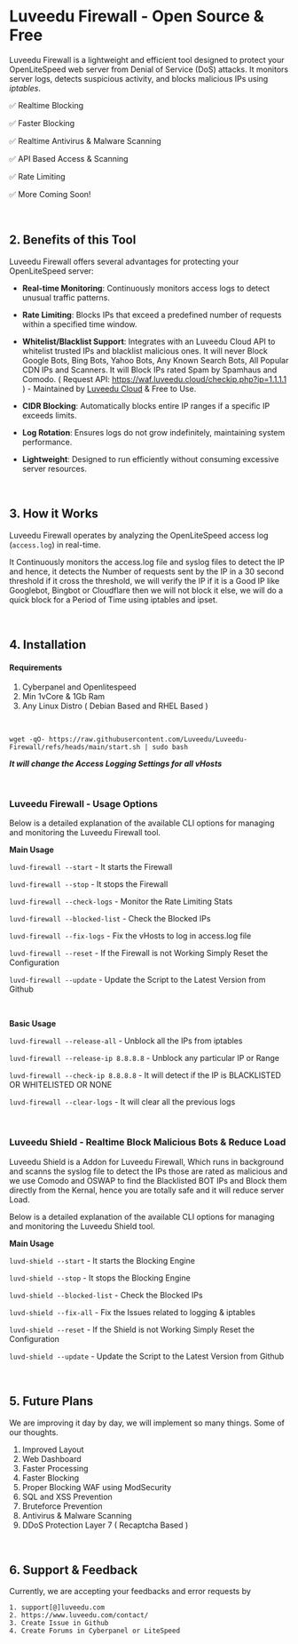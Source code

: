 # Luveedu Firewall - Open Source & Free
Luveedu Firewall is a lightweight and efficient tool designed to protect your OpenLiteSpeed web server from Denial of Service (DoS) attacks. It monitors server logs, detects suspicious activity, and blocks malicious IPs using *iptables*. 

✅ Realtime Blocking

✅ Faster Blocking

✅ Realtime Antivirus & Malware Scanning

✅ API Based Access & Scanning

✅ Rate Limiting

✅ More Coming Soon!

&nbsp;

## 2. Benefits of this Tool

Luveedu Firewall offers several advantages for protecting your OpenLiteSpeed server:

-  **Real-time Monitoring**: Continuously monitors access logs to detect unusual traffic patterns.

-  **Rate Limiting**: Blocks IPs that exceed a predefined number of requests within a specified time window.

-  **Whitelist/Blacklist Support**: Integrates with an Luveedu Cloud API to whitelist trusted IPs and blacklist malicious ones. It will never Block Google Bots, Bing Bots, Yahoo Bots, Any Known Search Bots, All Popular CDN IPs and Scanners. It will Block IPs rated Spam by Spamhaus and Comodo. ( Request API: https://waf.luveedu.cloud/checkip.php?ip=1.1.1.1 ) - Maintained by [Luveedu Cloud](https://cloud.luveedu.com) & Free to Use.

-  **CIDR Blocking**: Automatically blocks entire IP ranges if a specific IP exceeds limits.

-  **Log Rotation**: Ensures logs do not grow indefinitely, maintaining system performance.

-  **Lightweight**: Designed to run efficiently without consuming excessive server resources.

  


&nbsp;

## 3. How it Works

Luveedu Firewall operates by analyzing the OpenLiteSpeed access log (`access.log`) in real-time.

It Continuously monitors the access.log file and syslog files to detect the IP and hence, it detects the Number of requests sent by the IP in a 30 second threshold if it cross the threshold, we will verify the IP if it is a Good IP like Googlebot, Bingbot or Cloudflare then we will not block it else, we will do a quick block for a Period of Time using iptables and ipset.


&nbsp;
## 4. Installation

#### Requirements

  

1. Cyberpanel and Openlitespeed
2. Min 1vCore & 1Gb Ram
3. Any Linux Distro ( Debian Based and RHEL Based )

  
&nbsp;
```
wget -qO- https://raw.githubusercontent.com/Luveedu/Luveedu-Firewall/refs/heads/main/start.sh | sudo bash
```

***It will change the Access Logging Settings for all vHosts***

  

&nbsp;

### Luveedu Firewall - Usage Options

  

Below is a detailed explanation of the available CLI options for managing and monitoring the Luveedu Firewall tool.

**Main Usage**

```luvd-firewall --start``` - It starts the Firewall

```luvd-firewall --stop``` - It stops the Firewall

```luvd-firewall --check-logs``` - Monitor the Rate Limiting Stats

```luvd-firewall --blocked-list``` - Check the Blocked IPs

```luvd-firewall --fix-logs``` - Fix the vHosts to log in access.log file

```luvd-firewall --reset``` - If the Firewall is not Working Simply Reset the Configuration

```luvd-firewall --update``` - Update the Script to the Latest Version from Github


&nbsp;

**Basic Usage**

```luvd-firewall --release-all``` - Unblock all the IPs from iptables

```luvd-firewall --release-ip 8.8.8.8``` - Unblock any particular IP or Range

```luvd-firewall --check-ip 8.8.8.8``` - It will detect if the IP is BLACKLISTED OR WHITELISTED OR NONE

```luvd-firewall --clear-logs``` - It will clear all the previous logs



&nbsp;

### Luveedu Shield - Realtime Block Malicious Bots & Reduce Load

Luveedu Shield is a Addon for Luveedu Firewall, Which runs in background and scanns the syslog file to detect the IPs those are rated as malicious and we use Comodo and OSWAP to find the Blacklisted BOT IPs and Block them directly from the Kernal, hence you are totally safe and it will reduce server Load.

Below is a detailed explanation of the available CLI options for managing and monitoring the Luveedu Shield tool.

**Main Usage**

```luvd-shield --start``` - It starts the Blocking Engine

```luvd-shield --stop``` - It stops the Blocking Engine

```luvd-shield --blocked-list``` - Check the Blocked IPs

```luvd-shield --fix-all``` - Fix the Issues related to logging & iptables

```luvd-shield --reset``` - If the Shield is not Working Simply Reset the Configuration

```luvd-shield --update``` - Update the Script to the Latest Version from Github


&nbsp;

## 5. Future Plans

  

We are improving it day by day, we will implement so many things. Some of our thoughts.


1. Improved Layout
2. Web Dashboard
3. Faster Processing
4. Faster Blocking
5. Proper Blocking WAF using ModSecurity
6. SQL and XSS Prevention
7. Bruteforce Prevention
8. Antivirus & Malware Scanning
9. DDoS Protection Layer 7 ( Recaptcha Based )

  
  

&nbsp;

## 6. Support & Feedback

  

Currently, we are accepting your feedbacks and error requests by

```
1. support[@]luveedu.com
2. https://www.luveedu.com/contact/
3. Create Issue in Github
4. Create Forums in Cyberpanel or LiteSpeed
```
